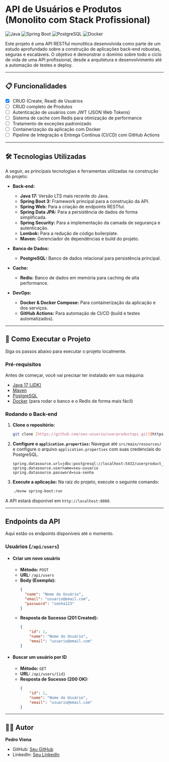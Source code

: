 # API de Usuários e Produtos (Monolito com Stack Profissional)

![Java](https://img.shields.io/badge/Java-17-blue)
![Spring Boot](https://img.shields.io/badge/Spring_Boot-3.3.1-green)
![PostgreSQL](https://img.shields.io/badge/PostgreSQL-16-blue)
![Docker](https://img.shields.io/badge/Docker-gray?logo=docker)

Este projeto é uma API RESTful monolítica desenvolvida como parte de um estudo aprofundado sobre a construção de aplicações back-end robustas, seguras e escaláveis. O objetivo é demonstrar o domínio sobre todo o ciclo de vida de uma API profissional, desde a arquitetura e desenvolvimento até a automação de testes e deploy.

---

## 📋 Funcionalidades

- [x] CRUD (Create, Read) de Usuários
- [ ] CRUD completo de Produtos
- [ ] Autenticação de usuários com JWT (JSON Web Tokens)
- [ ] Sistema de cache com Redis para otimização de performance
- [ ] Tratamento de exceções padronizado
- [ ] Containerização da aplicação com Docker
- [ ] Pipeline de Integração e Entrega Contínua (CI/CD) com GitHub Actions

---

## 🛠️ Tecnologias Utilizadas

A seguir, as principais tecnologias e ferramentas utilizadas na construção do projeto:

* **Back-end:**
  * **Java 17:** Versão LTS mais recente do Java.
  * **Spring Boot 3:** Framework principal para a construção da API.
  * **Spring Web:** Para a criação de endpoints RESTful.
  * **Spring Data JPA:** Para a persistência de dados de forma simplificada.
  * **Spring Security:** Para a implementação da camada de segurança e autenticação.
  * **Lombok:** Para a redução de código boilerplate.
  * **Maven:** Gerenciador de dependências e build do projeto.

* **Banco de Dados:**
  * **PostgreSQL:** Banco de dados relacional para persistência principal.

* **Cache:**
  * **Redis:** Banco de dados em memória para caching de alta performance.

* **DevOps:**
  * **Docker & Docker Compose:** Para containerização da aplicação e dos serviços.
  * **GitHub Actions:** Para automação de CI/CD (build e testes automatizados).

---

## 🚀 Como Executar o Projeto

Siga os passos abaixo para executar o projeto localmente.

### Pré-requisitos

Antes de começar, você vai precisar ter instalado em sua máquina:
* [Java 17 (JDK)](https://www.oracle.com/java/technologies/javase/jdk17-archive-downloads.html)
* [Maven](https://maven.apache.org/download.cgi)
* [PostgreSQL](https://www.postgresql.org/download/)
* [Docker](https://www.docker.com/products/docker-desktop/) (para rodar o banco e o Redis de forma mais fácil)

### Rodando o Back-end

1. **Clone o repositório:**
   ```bash
   git clone [https://github.com/seu-usuario/userproductapi.git](https://github.com/seu-usuario/userproductapi.git)
   ```

2. **Configure o `application.properties`:**
   Navegue até `src/main/resources/` e configure o arquivo `application.properties` com suas credenciais do PostgreSQL.
   ```properties
   spring.datasource.url=jdbc:postgresql://localhost:5432/userproduct_db
   spring.datasource.username=seu-usuario
   spring.datasource.password=sua-senha
   ```

3. **Execute a aplicação:**
   Na raiz do projeto, execute o seguinte comando:
   ```bash
   ./mvnw spring-boot:run
   ```

A API estará disponível em `http://localhost:8080`.

---

## Endpoints da API

Aqui estão os endpoints disponíveis até o momento.

### Usuários (`/api/users`)

* #### Criar um novo usuário
  * **Método:** `POST`
  * **URL:** `/api/users`
  * **Body (Exemplo):**
    ```json
    {
      "name": "Nome do Usuário",
      "email": "usuario@email.com",
      "password": "senha123"
    }
    ```
  * **Resposta de Sucesso (201 Created):**
    ```json
    {
        "id": 1,
        "name": "Nome do Usuário",
        "email": "usuario@email.com"
    }
    ```

* #### Buscar um usuário por ID
  * **Método:** `GET`
  * **URL:** `/api/users/{id}`
  * **Resposta de Sucesso (200 OK):**
    ```json
    {
        "id": 1,
        "name": "Nome do Usuário",
        "email": "usuario@email.com"
    }
    ```

---

## 👨‍💻 Autor

**Pedro Viena**

* GitHub: [Seu GitHub](https://github.com/pedroviena)
* LinkedIn: [Seu LinkedIn](https://www.linkedin.com/in/pedro-arian-viena)